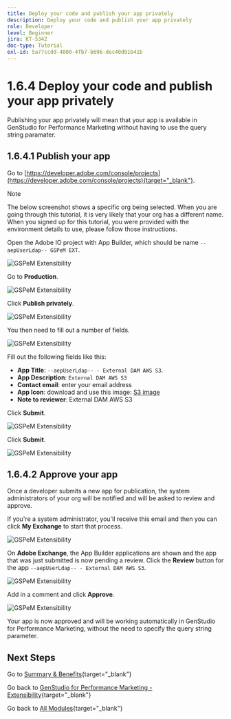 ```yaml
---
title: Deploy your code and publish your app privately
description: Deploy your code and publish your app privately
role: Developer
level: Beginner
jira: KT-5342
doc-type: Tutorial
exl-id: 5a77ccdd-4000-4fb7-b696-dec40d01b41b
---
```

# 1.6.4 Deploy your code and publish your app privately

Publishing your app privately will mean that your app is available in GenStudio for Performance Marketing without having to use the query string paramater.

## 1.6.4.1 Publish your app

Go to [https://developer.adobe.com/console/projects](https://developer.adobe.com/console/projects){target="_blank"}.

>[!NOTE]
>
> The below screenshot shows a specific org being selected. When you are going through this tutorial, it is very likely that your org has a different name. When you signed up for this tutorial, you were provided with the environment details to use, please follow those instructions.

Open the Adobe IO project with App Builder, which should be name `--aepUserLdap-- GSPeM EXT`.

![GSPeM Extensibility](./images/gspemextpub1.png)

Go to **Production**.

![GSPeM Extensibility](./images/gspemextpub2.png)

Click **Publish privately**.

![GSPeM Extensibility](./images/gspemextpub3.png)

You then need to fill out a number of fields.

![GSPeM Extensibility](./images/gspemextpub4.png)

Fill out the following fields like this:

- **App Title**: `--aepUserLdap-- - External DAM AWS S3`.
- **App Description**: `External DAM AWS S3`
- **Contact email**: enter your email address
- **App Icon**: download and use this image: [S3 image](./images/s3.jpeg)
- **Note to reviewer**: External DAM AWS S3

Click **Submit**.

![GSPeM Extensibility](./images/gspemextpub5.png)

Click **Submit**.

![GSPeM Extensibility](./images/gspemextpub6.png)

## 1.6.4.2 Approve your app

Once a developer submits a new app for publication, the system administrators of your org will be notified and will be asked to review and approve.

If you're a system administrator, you'll receive this email and then you can click **My Exchange** to start that process.

![GSPeM Extensibility](./images/gspemextpub7.png)

On **Adobe Exchange**, the App Builder applications are shown and the app that was just submitted is now pending a review. Click the **Review** button for the app `--aepUserLdap-- - External DAM AWS S3`.

![GSPeM Extensibility](./images/gspemextpub8.png)

Add in a comment and click **Approve**.

![GSPeM Extensibility](./images/gspemextpub9.png)

Your app is now approved and will be working automatically in GenStudio for Performance Marketing, without the need to specify the query string parameter.

## Next Steps

Go to [Summary & Benefits](./summary.md){target="_blank"}

Go back to [GenStudio for Performance Marketing - Extensibility](./genstudioext.md){target="_blank"}

Go back to [All Modules](./../../../overview.md){target="_blank"}
